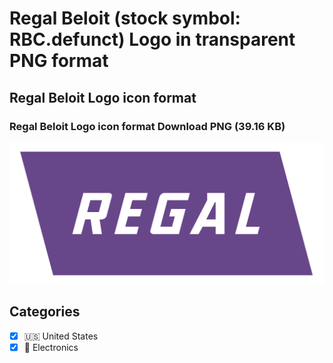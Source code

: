 # Regal Beloit (stock symbol: RBC.defunct) Logo in transparent PNG format

## Regal Beloit Logo icon format

### Regal Beloit Logo icon format Download PNG (39.16 KB)

![Regal Beloit Logo icon format Download PNG (39.16 KB)](/img/orig/RBC.defunct-1f165703.png)



## Categories
- [x] 🇺🇸 United States
- [x] 🔌 Electronics
